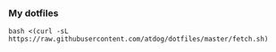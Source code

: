 ### My dotfiles

```
bash <(curl -sL https://raw.githubusercontent.com/atdog/dotfiles/master/fetch.sh)
```
